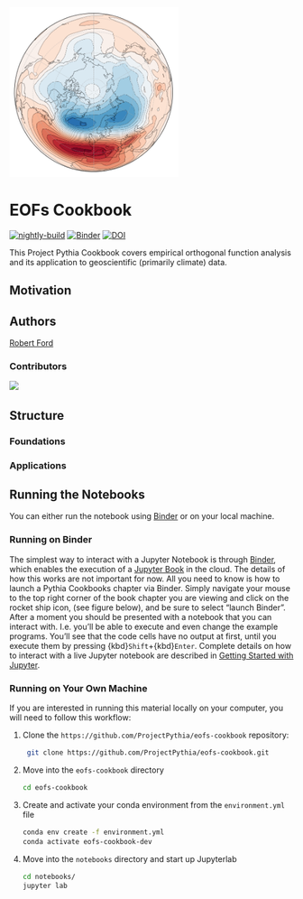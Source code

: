 <img src="thumbnail.png" alt="thumbnail" width="300"/>

# EOFs Cookbook

[![nightly-build](https://github.com/ProjectPythia/eofs-cookbook/actions/workflows/nightly-build.yaml/badge.svg)](https://github.com/ProjectPythia/eofs-cookbook/actions/workflows/nightly-build.yaml)
[![Binder](https://binder.projectpythia.org/badge_logo.svg)](https://binder.projectpythia.org/v2/gh/ProjectPythia/eofs-cookbook/main?labpath=notebooks)
[![DOI](https://zenodo.org/badge/656765685.svg)](https://zenodo.org/badge/latestdoi/656765685)

This Project Pythia Cookbook covers empirical orthogonal function analysis and its application to geoscientific (primarily climate) data.

## Motivation


## Authors

[Robert Ford](https://github.com/r-ford)

### Contributors

<a href="https://github.com/ProjectPythia/eofs-cookbook/graphs/contributors">
  <img src="https://contrib.rocks/image?repo=ProjectPythia/eofs-cookbook" />
</a>

## Structure


### Foundations



### Applications



## Running the Notebooks

You can either run the notebook using [Binder](https://binder.projectpythia.org/) or on your local machine.

### Running on Binder

The simplest way to interact with a Jupyter Notebook is through
[Binder](https://binder.projectpythia.org/), which enables the execution of a
[Jupyter Book](https://jupyterbook.org) in the cloud. The details of how this works are not
important for now. All you need to know is how to launch a Pythia
Cookbooks chapter via Binder. Simply navigate your mouse to
the top right corner of the book chapter you are viewing and click
on the rocket ship icon, (see figure below), and be sure to select
“launch Binder”. After a moment you should be presented with a
notebook that you can interact with. I.e. you’ll be able to execute
and even change the example programs. You’ll see that the code cells
have no output at first, until you execute them by pressing
{kbd}`Shift`\+{kbd}`Enter`. Complete details on how to interact with
a live Jupyter notebook are described in [Getting Started with
Jupyter](https://foundations.projectpythia.org/foundations/getting-started-jupyter.html).

### Running on Your Own Machine

If you are interested in running this material locally on your computer, you will need to follow this workflow:

1. Clone the `https://github.com/ProjectPythia/eofs-cookbook` repository:

   ```bash
    git clone https://github.com/ProjectPythia/eofs-cookbook.git
   ```

1. Move into the `eofs-cookbook` directory
   ```bash
   cd eofs-cookbook
   ```
1. Create and activate your conda environment from the `environment.yml` file
   ```bash
   conda env create -f environment.yml
   conda activate eofs-cookbook-dev
   ```
1. Move into the `notebooks` directory and start up Jupyterlab
   ```bash
   cd notebooks/
   jupyter lab
   ```
